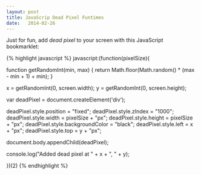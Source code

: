```yaml
---
layout: post
title: JavaScrip Dead Pixel Funtimes
date:   2014-02-26
---
```


Just for fun, add *dead pixel* to your screen with this JavaScript bookmarklet:

{% highlight javascript %}
javascript:(function(pixelSize){

  function getRandomInt(min, max) {
    return Math.floor(Math.random() * (max - min + 1) + min);
  }

  x = getRandomInt(0, screen.width);
  y = getRandomInt(0, screen.height);

  var deadPixel = document.createElement('div');

  deadPixel.style.position = "fixed";
  deadPixel.style.zIndex = "1000";
  deadPixel.style.width = pixelSize + "px";
  deadPixel.style.height = pixelSize + "px";
  deadPixel.style.backgroundColor = "black";
  deadPixel.style.left = x + "px";
  deadPixel.style.top = y + "px";

  document.body.appendChild(deadPixel);

  console.log("Added dead pixel at " + x + ", " + y);
  
})(2)
{% endhighlight %}

<script type="text/javascript">
	deadPixel(2);
</script>
